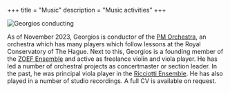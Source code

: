 +++
title = "Music"
description = "Music activities"
+++

![Georgios conducting](/images/directie-klassiek-collectief-fotograaf-kang-li-small.jpg)

As of November 2023, Georgios is conductor of the [PM Orchestra](https://www.pmorkest.nl/), an orchestra which has many players which follow lessons at the Royal Conservatory of The Hague.
Next to this, Georgios is a founding member of the [ZOEF Ensemble](https://ensemblezoef.nl) and active as freelance violin and viola player. He has led a number of orchestral projects as concertmaster or section leader. In the past, he was principal viola player in the [Ricciotti Ensemble](https://ricciotti.nl).
He has also played in a number of studio recordings. A full CV is available on request.
